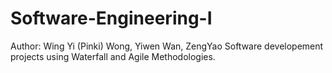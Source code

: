 # Software-Engineering-I
Author: Wing Yi (Pinki) Wong, Yiwen Wan, ZengYao
Software developement projects using Waterfall and Agile Methodologies.  
